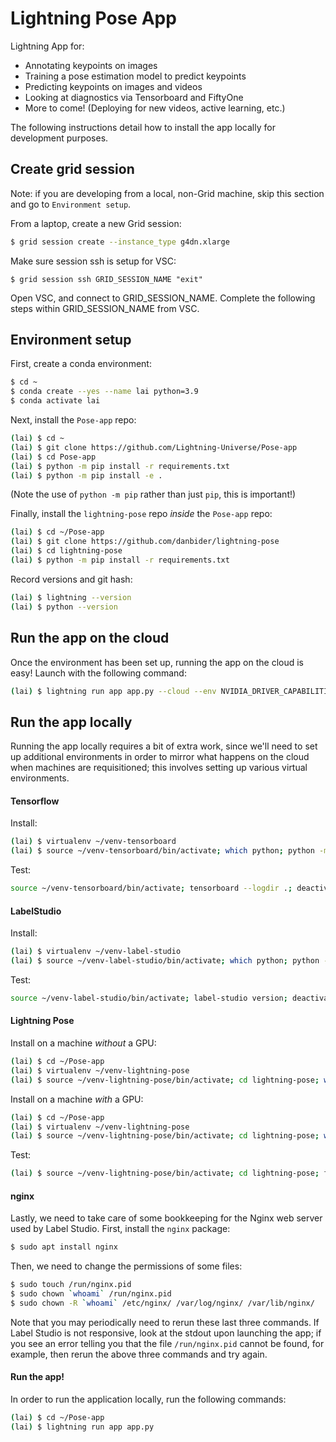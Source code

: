 # Lightning Pose App

Lightning App for:
* Annotating keypoints on images
* Training a pose estimation model to predict keypoints
* Predicting keypoints on images and videos
* Looking at diagnostics via Tensorboard and FiftyOne
* More to come! (Deploying for new videos, active learning, etc.)

The following instructions detail how to install the app locally for development purposes.

## Create grid session 
Note: if you are developing from a local, non-Grid machine, skip this section and go to 
`Environment setup`.

From a laptop, create a new Grid session:
```bash
$ grid session create --instance_type g4dn.xlarge 
```

Make sure session ssh is setup for VSC:
```
$ grid session ssh GRID_SESSION_NAME "exit"
```

Open VSC, and connect to GRID_SESSION_NAME. Complete the following steps within 
GRID_SESSION_NAME from VSC.

## Environment setup 

First, create a conda environment:
```bash
$ cd ~
$ conda create --yes --name lai python=3.9
$ conda activate lai
```

Next, install the `Pose-app` repo:
```bash
(lai) $ cd ~
(lai) $ git clone https://github.com/Lightning-Universe/Pose-app
(lai) $ cd Pose-app
(lai) $ python -m pip install -r requirements.txt
(lai) $ python -m pip install -e .
```
(Note the use of `python -m pip` rather than just `pip`, this is important!)

Finally, install the `lightning-pose` repo _inside_ the `Pose-app` repo:
```bash
(lai) $ cd ~/Pose-app
(lai) $ git clone https://github.com/danbider/lightning-pose
(lai) $ cd lightning-pose
(lai) $ python -m pip install -r requirements.txt
```

Record versions and git hash:
```bash
(lai) $ lightning --version
(lai) $ python --version
```

## Run the app on the cloud
Once the environment has been set up, running the app on the cloud is easy! Launch with the
following command:
```bash
(lai) $ lightning run app app.py --cloud --env NVIDIA_DRIVER_CAPABILITIES=compute,utility,video
```

## Run the app locally
Running the app locally requires a bit of extra work, since we'll need to set up additional 
environments in order to mirror what happens on the cloud when machines are requisitioned;
this involves setting up various virtual environments.

#### Tensorflow
Install:
```bash
(lai) $ virtualenv ~/venv-tensorboard 
(lai) $ source ~/venv-tensorboard/bin/activate; which python; python -m pip install tensorflow tensorboard; deactivate
```
Test:
```bash
source ~/venv-tensorboard/bin/activate; tensorboard --logdir .; deactivate
```

#### LabelStudio
Install:
```bash
(lai) $ virtualenv ~/venv-label-studio 
(lai) $ source ~/venv-label-studio/bin/activate; which python; python -m pip install label-studio label-studio-sdk; deactivate
```
Test:
```bash
source ~/venv-label-studio/bin/activate; label-studio version; deactivate
```

#### Lightning Pose
Install on a machine _without_ a GPU:
```bash
(lai) $ cd ~/Pose-app
(lai) $ virtualenv ~/venv-lightning-pose
(lai) $ source ~/venv-lightning-pose/bin/activate; cd lightning-pose; which python; python -m pip install -e .; cd ..; deactivate
```

Install on a machine _with_ a GPU:
```bash
(lai) $ cd ~/Pose-app
(lai) $ virtualenv ~/venv-lightning-pose
(lai) $ source ~/venv-lightning-pose/bin/activate; cd lightning-pose; which python; python -m pip install -r requirements.txt; cd ..; deactivate
```

Test:
```bash
(lai) $ source ~/venv-lightning-pose/bin/activate; cd lightning-pose; fiftyone app launch; cd ..; deactivate
```

#### nginx
Lastly, we need to take care of some bookkeeping for the Nginx web server used by Label Studio. 
First, install the `nginx` package:
```bash
$ sudo apt install nginx
```

Then, we need to change the permissions of some files:
```bash
$ sudo touch /run/nginx.pid
$ sudo chown `whoami` /run/nginx.pid
$ sudo chown -R `whoami` /etc/nginx/ /var/log/nginx/ /var/lib/nginx/
```
Note that you may periodically need to rerun these last three commands. If Label Studio is not
responsive, look at the stdout upon launching the app; if you see an error telling you that
the file `/run/nginx.pid` cannot be found, for example, then rerun the above three commands and
try again.  

#### Run the app!

In order to run the application locally, run the following commands:

```bash
(lai) $ cd ~/Pose-app
(lai) $ lightning run app app.py
```
